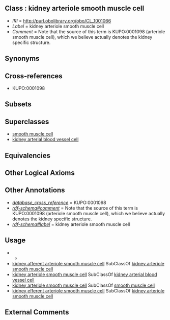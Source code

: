 
## Class : kidney arteriole smooth muscle cell

 * *IRI* = http://purl.obolibrary.org/obo/CL_1001066
 * *Label* = kidney arteriole smooth muscle cell
 * *Comment* = Note that the source of this term is KUPO:0001098 (arteriole smooth muscle cell), which we believe actually denotes the kidney specific structure.

## Synonyms


## Cross-references

 * KUPO:0001098

## Subsets


## Superclasses

 * [smooth muscle cell](../../CL/92/CL_0000192.md)
 * [kidney arterial blood vessel cell](../../CL/91/CL_1000891.md)

## Equivalencies


## Other Logical Axioms


## Other Annotations

 * *[database_cross_reference](../../ef/oboInOwl#hasDbXref.md)* = KUPO:0001098
 * *[rdf-schema#comment](../../nt/rdf-schema#comment.md)* = Note that the source of this term is KUPO:0001098 (arteriole smooth muscle cell), which we believe actually denotes the kidney specific structure.
 * *[rdf-schema#label](../../el/rdf-schema#label.md)* = kidney arteriole smooth muscle cell

## Usage

 * -
 * [kidney afferent arteriole smooth muscle cell](../../CL/97/CL_1001097.md) SubClassOf [kidney arteriole smooth muscle cell](../../CL/66/CL_1001066.md)
 * [kidney arteriole smooth muscle cell](../../CL/66/CL_1001066.md) SubClassOf [kidney arterial blood vessel cell](../../CL/91/CL_1000891.md)
 * [kidney arteriole smooth muscle cell](../../CL/66/CL_1001066.md) SubClassOf [smooth muscle cell](../../CL/92/CL_0000192.md)
 * [kidney efferent arteriole smooth muscle cell](../../CL/00/CL_1001100.md) SubClassOf [kidney arteriole smooth muscle cell](../../CL/66/CL_1001066.md)

## External Comments

